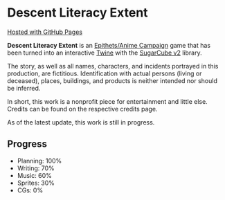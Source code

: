 # Descent Literacy Extent
[Hosted with GitHub Pages](https://lockeanddemosthenes.github.io/Descent-Literacy-Extent/Descent-Literacy-Extent)

**Descent Literacy Extent** is an [Epithets/Anime Campaign](https://docs.google.com/document/d/1FDjPzvwzjypF0LUFjHpHELCMycIL7NA2g5BFPlEdYTo/edit#) game that has been turned into an interactive [Twine](https://twinery.org/) with the [SugarCube v2](http://www.motoslave.net/sugarcube/) library.

The story, as well as all names, characters, and incidents portrayed in this production, are fictitious. Identification with actual persons (living or deceased), places, buildings, and products is neither intended nor should be inferred.

In short, this work is a nonprofit piece for entertainment and little else. Credits can be found on the respective credits page.

As of the latest update, this work is still in progress.

## Progress
- Planning: 100%
- Writing: 70%
- Music: 60%
- Sprites: 30%
- CGs: 0%
